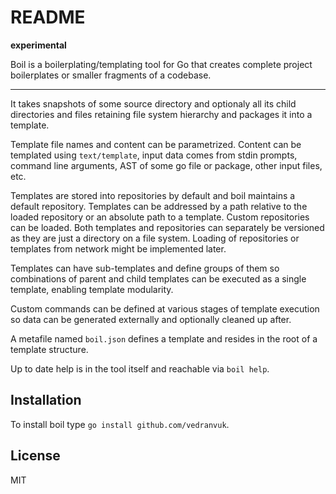 # README

**experimental**

Boil is a boilerplating/templating tool for Go that creates complete project 
boilerplates or smaller fragments of a codebase.

___

It takes snapshots of some source directory and optionaly all its child 
directories and files retaining file system hierarchy and packages it into a 
template.

Template file names and content can be parametrized. Content can be templated 
using `text/template`, input data comes from stdin prompts, command line 
arguments, AST of some go file or package, other input files, etc.

Templates are stored into repositories by default and boil maintains a default
repository. Templates can be addressed by a path relative to the loaded 
repository or an absolute path to a template. Custom repositories can be loaded.
Both templates and repositories can separately be versioned as they are just
a directory on a file system. Loading of repositories or templates from network
might be implemented later.

Templates can have sub-templates and define groups of them so combinations of 
parent and child templates can be executed as a single template, enabling 
template modularity.

Custom commands can be defined at various stages of template execution so data
can be generated externally and optionally cleaned up after.

A metafile named `boil.json` defines a template and resides in the root of a 
template structure.

Up to date help is in the tool itself and reachable via `boil help`.

## Installation

To install boil type `go install github.com/vedranvuk`.

## License

MIT
